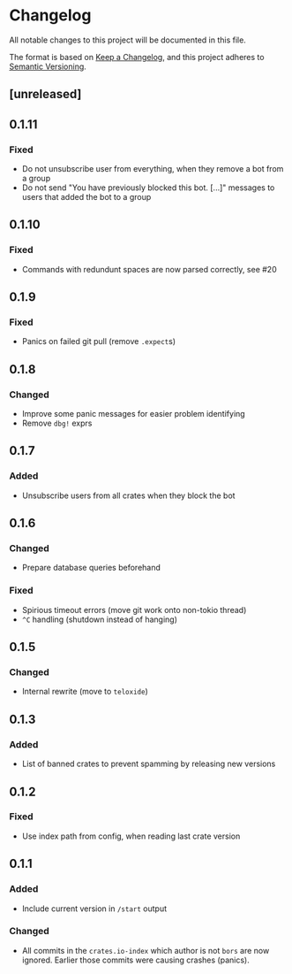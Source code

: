 # Changelog

All notable changes to this project will be documented in this file.

The format is based on [Keep a Changelog](https://keepachangelog.com/en/1.0.0/),
and this project adheres to [Semantic Versioning](https://semver.org/spec/v2.0.0.html).

## [unreleased]

## 0.1.11

### Fixed

- Do not unsubscribe user from everything, when they remove a bot from a group
- Do not send "You have previously blocked this bot. [...]" messages to users that added the bot to a group

## 0.1.10

### Fixed

- Commands with redundunt spaces are now parsed correctly, see #20

## 0.1.9

### Fixed

- Panics on failed git pull (remove `.expect`s)

## 0.1.8

### Changed

- Improve some panic messages for easier problem identifying
- Remove `dbg!` exprs

## 0.1.7

### Added

- Unsubscribe users from all crates when they block the bot

## 0.1.6

### Changed

- Prepare database queries beforehand

### Fixed

- Spirious timeout errors (move git work onto non-tokio thread)
- `^C` handling (shutdown instead of hanging)

## 0.1.5

### Changed

- Internal rewrite (move to `teloxide`)

## 0.1.3

### Added

- List of banned crates to prevent spamming by releasing new versions

## 0.1.2

### Fixed

- Use index path from config, when reading last crate version 

## 0.1.1

### Added

- Include current version in `/start` output

### Changed

- All commits in the `crates.io-index` which author is not `bors` are now ignored. Earlier those commits were causing 
  crashes (panics).
